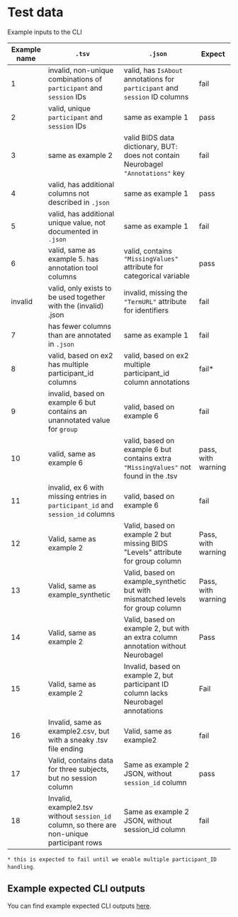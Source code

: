 # Test data

Example inputs to the CLI

| Example name | `.tsv`                                                                          | `.json`                                                                              | Expect             |
| ------------ | ------------------------------------------------------------------------------- | ------------------------------------------------------------------------------------ | ------------------ |
| 1            | invalid, non-unique combinations of `participant` and `session` IDs             | valid, has `IsAbout` annotations for `participant` and `session` ID columns          | fail               |
| 2            | valid, unique `participant` and `session` IDs                                   | same as example 1                                                                    | pass               |
| 3            | same as example 2                                                               | valid BIDS data dictionary, BUT: does not contain Neurobagel `"Annotations"` key     | fail               |
| 4            | valid, has additional columns not described in `.json`                          | same as example 1                                                                    | pass               |
| 5            | valid, has additional unique value, not documented in `.json`                   | same as example 1                                                                    | fail               |
| 6            | valid, same as example 5. has annotation tool columns                           | valid, contains `"MissingValues"` attribute for categorical variable                 | pass               |
| invalid      | valid, only exists to be used together with the (invalid) .json                 | invalid, missing the `"TermURL"` attribute for identifiers                           | fail               |
| 7            | has fewer columns than are annotated in `.json`                                 | same as example 1                                                                    | fail               |
| 8            | valid, based on ex2 has multiple participant_id columns                         | valid, based on ex2 multiple participant_id column annotations                       | fail*              |
| 9            | invalid, based on example 6 but contains an unannotated value for `group`       | valid, based on example 6                                                            | fail               |
| 10           | valid, same as example 6                                                        | valid, based on example 6 but contains extra `"MissingValues"` not found in the .tsv | pass, with warning |
| 11           | invalid, ex 6 with missing entries in `participant_id` and `session_id` columns | valid, based on example 6                                                            | fail               |
| 12           | Valid, same as example 2                                                        | Valid, based on example 2 but missing BIDS "Levels" attribute for group column       | Pass, with warning |
| 13           | Valid, same as example_synthetic                                                | Valid, based on example_synthetic but with mismatched levels for group column        | Pass, with warning |
| 14           | Valid, same as example 2                                                        | Valid, based on example 2, but with an extra column annotation without Neurobagel    | Pass               |
| 15           | Valid, same as example 2                                                        | Invalid, based on example 2, but participant ID column lacks Neurobagel annotations  | Fail               |
| 16           | Invalid, same as example2.csv, but with a sneaky .tsv file ending               | Valid, same as example2                                                              | fail               |
| 17 | Valid, contains data for three subjects, but no session column | Same as example 2 JSON, without `session_id` column | pass |
| 18 | Invalid, example2.tsv without `session_id` column, so there are non-unique participant rows | Same as example 2 JSON, without session_id column | fail |

`* this is expected to fail until we enable multiple participant_ID handling`.

## Example expected CLI outputs
You can find example expected CLI outputs [here](https://github.com/neurobagel/neurobagel_examples).